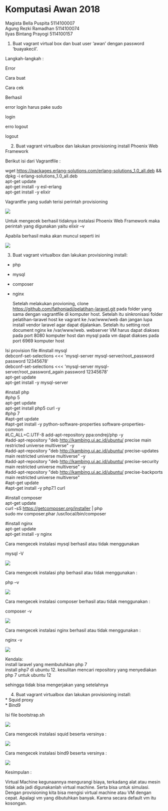 # Komputasi Awan 2018

Magista Bella Puspita   5114100007 <br>
Agung Rezki Ramadhan    5114100074 <br>
Ilyas Bintang Prayogi   5114100157 <br>


1. Buat vagrant virtual box dan buat user ‘awan’ dengan password ‘buayakecil’.

Langkah-langkah :

Error

Cara buat




Cara cek

Berhasil


error login harus pake sudo

login

erro logout

logout


 
2. Buat vagrant virtualbox dan lakukan provisioning install Phoenix Web Framework

Berikut isi dari Vagrantfile :

wget https://packages.erlang-solutions.com/erlang-solutions_1.0_all.deb && dpkg -i erlang-solutions_1.0_all.deb <br>
apt-get update <br>
apt-get install -y esl-erlang <br>
apt-get install -y elixir <br>

Vagrantfie yang sudah terisi perintah provisioning

![](https://github.com/ilyasbp/awan2018/blob/master/images/2-file-provision.png?raw=true)

Untuk mengecek berhasil tidaknya instalasi Phoenix Web Framework maka perintah yang digunakan yaitu
									    											elixir –v

Apabila berhasil maka akan muncul seperti ini

![](https://github.com/ilyasbp/awan2018/blob/master/images/2-install-phoenix.png?raw=true)

3. Buat vagrant virtualbox dan lakukan provisioning install:
* php
* mysql
* composer
* nginx

	Setelah melakukan provioning, clone https://github.com/fathoniadi/pelatihan-laravel.git pada folder yang sama dengan vagrantfile di komputer host. Setelah itu sinkronisasi folder pelatihan-laravel host ke vagrant ke /var/www/web dan jangan lupa install vendor laravel agar dapat dijalankan. Setelah itu setting root document nginx ke /var/www/web. webserver VM harus dapat diakses pada port 8080 komputer host dan mysql pada vm dapat diakses pada port 6969 komputer host

Isi provision file
#install mysql <br>
debconf-set-selections <<< 'mysql-server mysql-server/root_password password 12345678' <br>
debconf-set-selections <<< 'mysql-server mysql-server/root_password_again password 12345678' <br>
apt-get update <br>
apt-get install -y mysql-server <br>

#install php <br>
#php 5 <br>
apt-get update <br>
apt-get install php5 curl -y <br>
#php 7 <br>
#apt-get update <br>
#apt-get install -y python-software-properties software-properties-common <br>
#LC_ALL=C.UTF-8 add-apt-repository ppa:ondrej/php -y <br>
#add-apt-repository "deb http://kambing.ui.ac.id/ubuntu/ precise main restricted universe multiverse" -y <br>
#add-apt-repository "deb http://kambing.ui.ac.id/ubuntu/ precise-updates main restricted universe multiverse" -y <br>
#add-apt-repository "deb http://kambing.ui.ac.id/ubuntu/ precise-security main restricted universe multiverse" -y <br>
#add-apt-repository "deb http://kambing.ui.ac.id/ubuntu/ precise-backports main restricted universe multiverse" <br>
#apt-get update <br>
#apt-get install -y php7.1 curl <br>

#install composer <br>
apt-get update <br>
curl -sS https://getcomposer.org/installer | php <br>
sudo mv composer.phar /usr/local/bin/composer <br>

#install nginx <br>
apt-get update <br>
apt-get install -y nginx <br>

Cara mengecek instalasi mysql berhasil atau tidak menggunakan 

mysql -V

![](https://github.com/ilyasbp/awan2018/blob/master/images/3-install-mysql.png?raw=true)

Cara mengecek instalasi php berhasil atau tidak menggunakan :

php –v

![](https://github.com/ilyasbp/awan2018/blob/master/images/3-install-php.png?raw=true)


Cara mengecek instalasi composer berhasil atau tidak menggunakan :

composer -v

![](https://github.com/ilyasbp/awan2018/blob/master/images/3-install-composer.png?raw=true)

Cara mengecek instalasi nginx berhasil atau tidak menggunakan :

nginx -v

![](https://github.com/ilyasbp/awan2018/blob/master/images/3-install-nginx.png?raw=true)


Kendala: <br>
install laravel yang membutuhkan php 7 <br>
install php7 di ubuntu 12. kesulitan mencari repository yang menyediakan php 7 untuk ubuntu 12 <br>

sehingga tidak bisa mengerjakan yang setelahnya


 
4. Buat vagrant virtualbox dan lakukan provisioning install: <br>
	* Squid proxy <br>
	* Bind9 <br>
	
Isi file bootstrap.sh

![](https://github.com/ilyasbp/awan2018/blob/master/images/4-file-provision.png?raw=true)

Cara mengecek instalasi squid beserta versinya :

![](https://github.com/ilyasbp/awan2018/blob/master/images/4-squid.png?raw=true)

Cara mengecek instalasi bind9 beserta versinya :

![](https://github.com/ilyasbp/awan2018/blob/master/images/4-bind9.png?raw=true)

Kesimpulan :

Virtual Machine kegunaannya mengurangi biaya, terkadang alat atau mesin tidak ada jadi digunakanlah virtual machine. Serta bisa untuk simulasi.
Dengan provisioning kita bisa mengisi virtual machine atau VM dengan cepat. Apalagi vm yang dibutuhkan banyak. Karena secara default vm itu kosongan.

